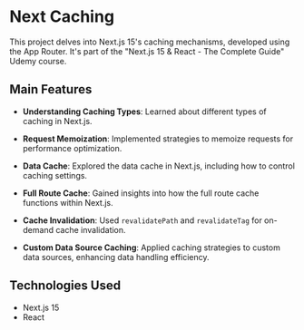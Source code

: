# Next Caching

This project delves into Next.js 15's caching mechanisms, developed using the App Router. It's part of the "Next.js 15 & React - The Complete Guide" Udemy course.

## Main Features

- **Understanding Caching Types**: Learned about different types of caching in Next.js.

- **Request Memoization**: Implemented strategies to memoize requests for performance optimization.

- **Data Cache**: Explored the data cache in Next.js, including how to control caching settings.

- **Full Route Cache**: Gained insights into how the full route cache functions within Next.js.

- **Cache Invalidation**: Used `revalidatePath` and `revalidateTag` for on-demand cache invalidation.

- **Custom Data Source Caching**: Applied caching strategies to custom data sources, enhancing data handling efficiency.

## Technologies Used
- Next.js 15
- React
